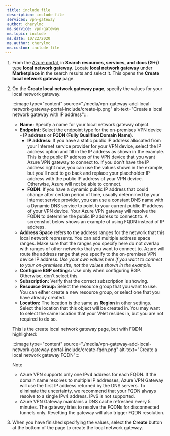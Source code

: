```yaml
---
 title: include file
 description: include file
 services: vpn-gateway
 author: cherylmc
 ms.service: vpn-gateway
 ms.topic: include
 ms.date: 10/22/2020
 ms.author: cherylmc
 ms.custom: include file
---
```

1. From the [Azure portal](https://portal.azure.com), in **Search resources, services, and docs (G+/)** type **local network gateway**. Locate **local network gateway** under **Marketplace** in the search results and select it. This opens the **Create local network gateway** page.
1. On the **Create local network gateway page**, specify the values for your local network gateway.

   :::image type="content" source="./media/vpn-gateway-add-local-network-gateway-portal-include/create-ip.png" alt-text="Create a local network gateway with IP address":::

   * **Name:** Specify a name for your local network gateway object.
   * **Endpoint:** Select the endpoint type for the on-premises VPN device - **IP address** or **FQDN (Fully Qualified Domain Name)**.
      * **IP address**: If you have a static public IP address allocated from your Internet service provider for your VPN device, select the IP address option and fill in the IP address as shown in the example. This is the public IP address of the VPN device that you want Azure VPN gateway to connect to. If you don't have the IP address right now, you can use the values shown in the example, but you'll need to go back and replace your placeholder IP address with the public IP address of your VPN device. Otherwise, Azure will not be able to connect.
      * **FQDN**: If you have a dynamic public IP address that could change after certain period of time, usually determined by your Internet service provider, you can use a constant DNS name with a Dynamic DNS service to point to your current public IP address of your VPN device. Your Azure VPN gateway will resolve the FQDN to determine the public IP address to connect to. A screenshot below shows an example of using FQDN instead of IP address.
   * **Address Space** refers to the address ranges for the network that this local network represents. You can add multiple address space ranges. Make sure that the ranges you specify here do not overlap with ranges of other networks that you want to connect to. Azure will route the address range that you specify to the on-premises VPN device IP address. *Use your own values here if you want to connect to your on-premises site, not the values shown in the example*.
   * **Configure BGP settings:** Use only when configuring BGP. Otherwise, don't select this.
   * **Subscription:** Verify that the correct subscription is showing.
   * **Resource Group:** Select the resource group that you want to use. You can either create a new resource group, or select one that you have already created.
   * **Location:** The location is the same as **Region** in other settings. Select the location that this object will be created in. You may want to select the same location that your VNet resides in, but you are not required to do so.

   This is the create local network gateway page, but with FQDN highlighted:

      :::image type="content" source="./media/vpn-gateway-add-local-network-gateway-portal-include/create-fqdn.png" alt-text="Create a local network gateway FQDN":::

   > [!NOTE]
   >
   > * Azure VPN supports only one IPv4 address for each FQDN. If the domain name resolves to multiple IP addresses, Azure VPN Gateway will use the first IP address returned by the DNS servers. To eliminate the uncertainty, we recommend that your FQDN always resolve to a single IPv4 address. IPv6 is not supported.
   > * Azure VPN Gateway maintains a DNS cache refreshed every 5 minutes. The gateway tries to resolve the FQDNs for disconnected tunnels only. Resetting the gateway will also trigger FQDN resolution.
   >

1. When you have finished specifying the values, select the **Create** button at the bottom of the page to create the local network gateway.
